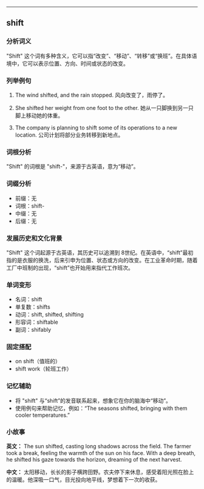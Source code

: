 
---------------
## shift
### 分析词义
"Shift" 这个词有多种含义，它可以指“改变”、“移动”、“转移”或“换班”。在具体语境中，它可以表示位置、方向、时间或状态的改变。

### 列举例句
1. The wind shifted, and the rain stopped.
   风向改变了，雨停了。
   
2. She shifted her weight from one foot to the other.
   她从一只脚换到另一只脚上移动她的体重。
   
3. The company is planning to shift some of its operations to a new location.
   公司计划将部分业务转移到新地点。

### 词根分析
"Shift" 的词根是 "shift-"，来源于古英语，意为“移动”。

### 词缀分析
- 前缀：无
- 词根：shift-
- 中缀：无
- 后缀：无

### 发展历史和文化背景
"Shift" 这个词起源于古英语，其历史可以追溯到 8世纪。在英语中，“shift”最初指的是衣服的换洗，后来引申为位置、状态或方向的改变。在工业革命时期，随着工厂中班制的出现，“shift”也开始用来指代工作班次。

### 单词变形
- 名词：shift
- 单复数：shifts
- 动词：shift, shifted, shifting
- 形容词：shiftable
- 副词：shifably

### 固定搭配
- on shift（值班的）
- shift work（轮班工作）

### 记忆辅助
- 将 "shift" 与“shift”的发音联系起来，想象它在你的脑海中“移动”。
- 使用例句来帮助记忆，例如：“The seasons shifted, bringing with them cooler temperatures.”

### 小故事
**英文：** 
The sun shifted, casting long shadows across the field. The farmer took a break, feeling the warmth of the sun on his face. With a deep breath, he shifted his gaze towards the horizon, dreaming of the next harvest.

**中文：**
太阳移动，长长的影子横跨田野。农夫停下来休息，感受着阳光照在脸上的温暖。他深吸一口气，目光投向地平线，梦想着下一次的收获。

